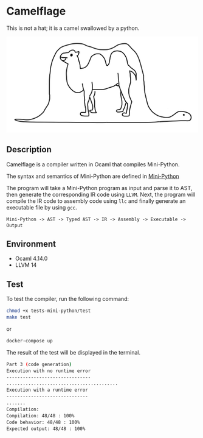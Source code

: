 # Camelflage

This is not a hat; it is a camel swallowed by a python.

![Camelflage](./images/camelflage.png)

## Description

Camelflage is a compiler written in Ocaml that compiles Mini-Python.

The syntax and semantics of Mini-Python are defined in [Mini-Python](./mini-python.pdf)

The program will take a Mini-Python program as input and parse it to AST, then generate the corresponding IR code using `LLVM`. Next, the program will compile the IR code to assembly code using `llc` and finally generate an executable file by using `gcc`.

```
Mini-Python -> AST -> Typed AST -> IR -> Assembly -> Executable -> Output
```

## Environment

- Ocaml 4.14.0
- LLVM 14

## Test

To test the compiler, run the following command:

```bash
chmod +x tests-mini-python/test
make test
```

or

```bash
docker-compose up
```

The result of the test will be displayed in the terminal.

```bash
Part 3 (code generation)
Execution with no runtime error
-------------------------------
.........................................
Execution with a runtime error
------------------------------
.......
Compilation:
Compilation: 48/48 : 100%
Code behavior: 48/48 : 100%
Expected output: 48/48 : 100%
```
